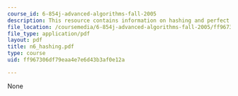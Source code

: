 ```yaml
---
course_id: 6-854j-advanced-algorithms-fall-2005
description: This resource contains information on hashing and perfect hash families.
file_location: /coursemedia/6-854j-advanced-algorithms-fall-2005/ff967306df79eaa4e7e6d43b3af0e12a_n6_hashing.pdf
file_type: application/pdf
layout: pdf
title: n6_hashing.pdf
type: course
uid: ff967306df79eaa4e7e6d43b3af0e12a

---
```

None